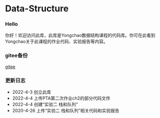 # Data-Structure

### Hello
你好！欢迎访问此库，此库是Yongchao数据结构课程的代码库。你可在此看到Yongchao关于此课程的作业代码、实验报告等内容。

### gitee备份
[gitee](https://gitee.com/LYC-wilson/Data_Structure)

### 更新日志
* 2022-4-3 创立此库
* 2022-4-4 上传PTA第二次作业ch2的部分代码文件
* 2022-4-4 创建“实验二 栈和队列”
* 2020-4-26 上传“实验二 栈和队列”相关代码和实验报告
